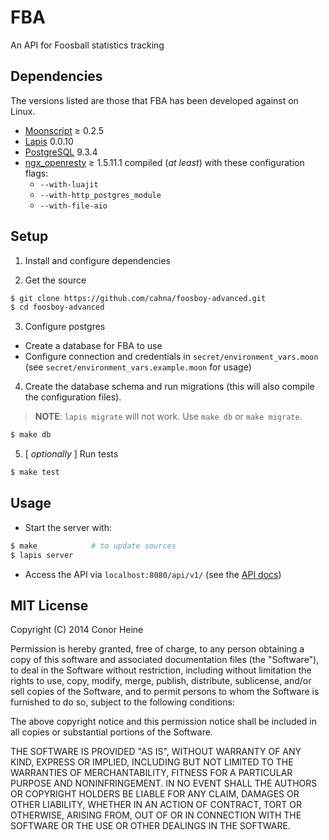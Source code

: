 
FBA
===

An API for Foosball statistics tracking

## Dependencies

The versions listed are those that FBA has been developed against on Linux.

* [Moonscript](http://moonscript.org/) &ge; 0.2.5
* [Lapis](http://leafo.net/lapis/) 0.0.10
* [PostgreSQL](http://www.postgresql.org/) 9.3.4
* [ngx_openresty](http://openresty.org/) &ge; 1.5.11.1 compiled (_at least_) 
  with these configuration flags:
  - `--with-luajit`
  - `--with-http_postgres_module`
  - `--with-file-aio`

## Setup

1. Install and configure dependencies

2. Get the source

```bash
$ git clone https://github.com/cahna/foosboy-advanced.git
$ cd foosboy-advanced
```

3. Configure postgres

  - Create a database for FBA to use
  - Configure connection and credentials in `secret/environment_vars.moon`
    (see `secret/environment_vars.example.moon` for usage)

4. Create the database schema and run migrations (this will also compile the
   configuration files).

> __NOTE__: `lapis migrate` will not work. Use `make db` or `make migrate`.

```bash
$ make db
```

5. [ _optionally_ ] Run tests

```bash
$ make test
```

## Usage

* Start the server with:

```bash
$ make            # to update sources
$ lapis server
```

* Access the API via `localhost:8080/api/v1/` (see the [API docs](docs/api.md))

## MIT License

Copyright (C) 2014 Conor Heine

Permission is hereby granted, free of charge, to any person obtaining a copy of
this software and associated documentation files (the "Software"), to deal in 
the Software without restriction, including without limitation the rights to 
use, copy, modify, merge, publish, distribute, sublicense, and/or sell copies 
of the Software, and to permit persons to whom the Software is furnished to do 
so, subject to the following conditions:

The above copyright notice and this permission notice shall be included in all 
copies or substantial portions of the Software.

THE SOFTWARE IS PROVIDED "AS IS", WITHOUT WARRANTY OF ANY KIND, EXPRESS OR 
IMPLIED, INCLUDING BUT NOT LIMITED TO THE WARRANTIES OF MERCHANTABILITY, 
FITNESS FOR A PARTICULAR PURPOSE AND NONINFRINGEMENT. IN NO EVENT SHALL THE 
AUTHORS OR COPYRIGHT HOLDERS BE LIABLE FOR ANY CLAIM, DAMAGES OR OTHER 
LIABILITY, WHETHER IN AN ACTION OF CONTRACT, TORT OR OTHERWISE, ARISING FROM, 
OUT OF OR IN CONNECTION WITH THE SOFTWARE OR THE USE OR OTHER DEALINGS IN THE 
SOFTWARE.

